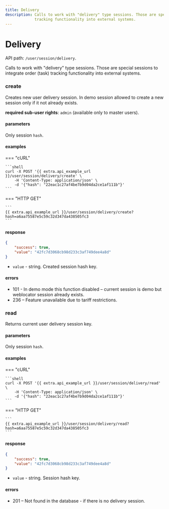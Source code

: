 ```yaml
---
title: Delivery
description: Calls to work with "delivery" type sessions. Those are special sessions to integrate order (task) 
             tracking functionality into external systems.
---
```


# Delivery

API path: `/user/session/delivery`.

Calls to work with "delivery" type sessions. Those are special sessions to integrate order (task) 
tracking functionality into external systems.

### create

Creates new user delivery session.
In demo session allowed to create a new session only if it not already exists.

**required sub-user rights**: `admin` (available only to master users).

#### parameters

Only session `hash`.

#### examples

=== "cURL"

    ```shell
    curl -X POST '{{ extra.api_example_url }}/user/session/delivery/create' \
        -H 'Content-Type: application/json' \ 
        -d '{"hash": "22eac1c27af4be7b9d04da2ce1af111b"}'
    ```
    
=== "HTTP GET"

    ```
    {{ extra.api_example_url }}/user/session/delivery/create?hash=a6aa75587e5c59c32d347da438505fc3
    ```

#### response

```json
{
    "success": true,
    "value": "42fc7d3068cb98d233c3af749dee4a8d"
}
```

* `value` - string. Created session hash key.

#### errors

* 101 - In demo mode this function disabled – current session is demo but weblocator session already exists.
* 236 – Feature unavailable due to tariff restrictions.

### read

Returns current user delivery session key.

#### parameters

Only session `hash`.

#### examples

=== "cURL"

    ```shell
    curl -X POST '{{ extra.api_example_url }}/user/session/delivery/read' \
        -H 'Content-Type: application/json' \ 
        -d '{"hash": "22eac1c27af4be7b9d04da2ce1af111b"}'
    ```
    
=== "HTTP GET"

    ```
    {{ extra.api_example_url }}/user/session/delivery/read?hash=a6aa75587e5c59c32d347da438505fc3
    ```

#### response

```json
{
    "success": true,
    "value": "42fc7d3068cb98d233c3af749dee4a8d"
}
```

* `value` - string. Session hash key.

#### errors

* 201 – Not found in the database - if there is no delivery session.
